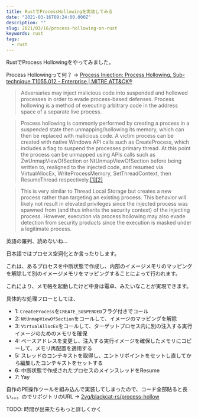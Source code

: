 ```yaml
---
title: RustでProcessHollowingを実装してみる
date: "2021-03-16T09:24:00.000Z"
description: ""
slug: 2021/03/16/process-hollowing-on-rust
keywords: rust
tags:
  - rust
---
```


RustでProcess Hollowingをやってみました。

Process Hollowingって何？ -> [Process Injection: Process Hollowing, Sub-technique T1055.012 - Enterprise | MITRE ATT&CK®](https://attack.mitre.org/techniques/T1055/012/)

> Adversaries may inject malicious code into suspended and hollowed processes in order to evade process-based defenses. Process hollowing is a method of executing arbitrary code in the address space of a separate live process.

> Process hollowing is commonly performed by creating a process in a suspended state then unmapping/hollowing its memory, which can then be replaced with malicious code. A victim process can be created with native Windows API calls such as CreateProcess, which includes a flag to suspend the processes primary thread. At this point the process can be unmapped using APIs calls such as ZwUnmapViewOfSection or NtUnmapViewOfSection before being written to, realigned to the injected code, and resumed via VirtualAllocEx, WriteProcessMemory, SetThreadContext, then ResumeThread respectively.[\[1\]](https://www.autosectools.com/process-hollowing.pdf)[\[2\]](https://www.endgame.com/blog/technical-blog/ten-process-injection-techniques-technical-survey-common-and-trending-process)

> This is very similar to Thread Local Storage but creates a new process rather than targeting an existing process. This behavior will likely not result in elevated privileges since the injected process was spawned from (and thus inherits the security context) of the injecting process. However, execution via process hollowing may also evade detection from security products since the execution is masked under a legitimate process.

英語の羅列、読めないね...

日本語ではプロセス空洞化とか言ったりします。

これは、あるプロセスを中断状態で作成し、内部のイメージメモリのマッピングを解除して別のイメージメモリをマッピングすることによって行われます。

これにより、メモ帳を起動したけど中身は電卓、みたいなことが実現できます。

具体的な処理フローとしては、

- 1: `CreateProcess`を`CREATE_SUSPENDED`フラグ付きでコール
- 2: `NtUnmapViewOfSection`をコールして、イメージのマッピングを解除
- 3: `VirtualAllocEx`をコールして、ターゲットプロセス内に別の注入する実行イメージのためのメモリを確保
- 4: ベースアドレスを変更し、注入する実行イメージを確保したメモリにコピーして、メモリ再配置を適用する
- 5: スレッドのコンテキストを取得し、エントリポイントをセットし直してから編集したコンテキストをセットする
- 6: 中断状態で作成されたプロセスのメインスレッドをResume
- 7: Yay

自作のPE操作ツールを組み込んで実装してしまったので、コード全部貼ると長い。。。のでリポジトリのURL -> [2vg/blackcat-rs/process-hollow](https://github.com/2vg/blackcat-rs/tree/master/crate/process-hollow)

TODO: 時間が出来たらもっと詳しくかく
